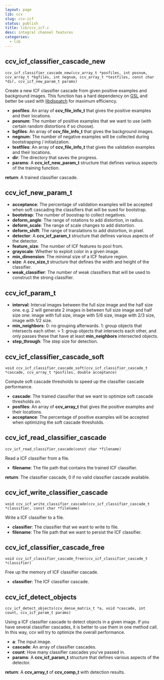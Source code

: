 ```yaml
---
layout: page
lib: ccv
slug: ccv-icf
status: publish
title: lib/ccv_icf.c
desc: integral channel features
categories:
  - lib
---
```


## ccv_icf_classifier_cascade_new

    ccv_icf_classifier_cascade_new(ccv_array_t *posfiles, int posnum, ccv_array_t *bgfiles, int negnum, ccv_array_t *testfiles, const char *dir, ccv_icf_new_param_t params)

Create a new ICF classifier cascade from given positive examples and background images. This function has a hard dependency on [GSL](http://www.gnu.org/software/gsl/) and better be used with [libdispatch](http://libdispatch.macosforge.org/) for maximum efficiency.

- **posfiles**: An array of **ccv_file_info_t** that gives the positive examples and their locations.
- **posnum**: The number of positive examples that we want to use (with certain random distortions if so choose).
- **bgfiles**: An array of **ccv_file_info_t** that gives the background images.
- **negnum**: The number of negative examples will be collected during bootstrapping / initialization.
- **testfiles**: An array of **ccv_file_info_t** that gives the validation examples and their locations.
- **dir**: The directory that saves the progress.
- **params**: A **ccv_icf_new_param_t** structure that defines various aspects of the training function.

**return**: A trained classifier cascade.

## ccv_icf_new_param_t

- **acceptance**: The percentage of validation examples will be accepted when soft cascading the classifiers that will be sued for bootstrap.
- **bootstrap**: The number of boostrap to collect negatives.
- **deform_angle**: The range of rotations to add distortion, in radius.
- **deform_scale**: The range of scale changes to add distortion.
- **deform_shift**: The range of translations to add distortion, in pixel.
- **detector**: A **ccv_icf_param_t** structure that defines various aspects of the detector.
- **feature_size**: The number of ICF features to pool from.
- **grayscale**: Whether to exploit color in a given image.
- **min_dimension**: The minimal size of a ICF feature region.
- **size**: A **ccv_size_t** structure that defines the width and height of the classifier.
- **weak_classifier**: The number of weak classifiers that will be used to construct the strong classifier.

## ccv_icf_param_t

- **interval**: Interval images between the full size image and the half size one. e.g. 2 will generate 2 images in between full size image and half size one: image with full size, image with 5/6 size, image with 2/3 size, image with 1/2 size.
- **min_neighbors**: 0: no grouping afterwards. 1: group objects that intersects each other. > 1: group objects that intersects each other, and only passes these that have at least **min_neighbors** intersected objects.
- **step_through**: The step size for detection.

## ccv_icf_classifier_cascade_soft

    void ccv_icf_classifier_cascade_soft(ccv_icf_classifier_cascade_t *cascade, ccv_array_t *posfiles, double acceptance)

Compute soft cascade thresholds to speed up the classifier cascade performance.

- **cascade**: The trained classifier that we want to optimize soft cascade thresholds on.
- **posfiles**: An array of **ccv_array_t** that gives the positive examples and their locations.
- **acceptance**: The percentage of positive examples will be accepted when optimizing the soft cascade thresholds.

## ccv_icf_read_classifier_cascade

    ccv_icf_read_classifier_cascade(const char *filename)

Read a ICF classifier from a file.

- **filename**: The file path that contains the trained ICF classifier.

**return**: The classifier cascade, 0 if no valid classifier cascade available.

## ccv_icf_write_classifier_cascade

    void ccv_icf_write_classifier_cascade(ccv_icf_classifier_cascade_t *classifier, const char *filename)

Write a ICF classifier to a file.

- **classifier**: The classifier that we want to write to file.
- **filename**: The file path that we want to persist the ICF classifier.

## ccv_icf_classifier_cascade_free

    void ccv_icf_classifier_cascade_free(ccv_icf_classifier_cascade_t *classifier)

Free up the memory of ICF classifier cascade.

- **classifier**: The ICF classifier cascade.

## ccv_icf_detect_objects

    ccv_icf_detect_objects(ccv_dense_matrix_t *a, void *cascade, int count, ccv_icf_param_t params)

Using a ICF classifier cascade to detect objects in a given image. If you have several classifier cascades, it is better to use them in one method call. In this way, ccv will try to optimize the overall performance.

- **a**: The input image.
- **cascade**: An array of classifier cascades.
- **count**: How many classifier cascades you've passed in.
- **params**: A **ccv_icf_param_t** structure that defines various aspects of the detector.

**return**: A **ccv_array_t** of **ccv_comp_t** with detection results.

